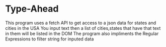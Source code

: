 # Type-Ahead

This program uses a fetch API to get access to a json data for states and cities in the USA
You input text then a list of cities,states that have that text in them will be listed in the DOM 
The program also impliments the Regular Expressions to filter string for inputed data
